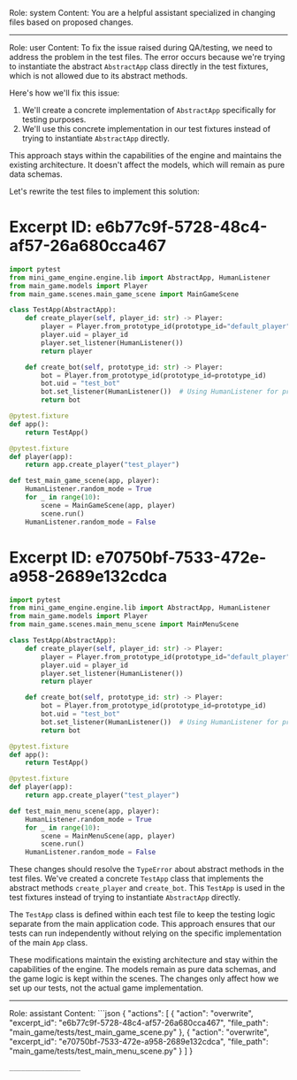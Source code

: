 Role: system
Content: You are a helpful assistant specialized in changing files based on proposed changes.
__________________
Role: user
Content: To fix the issue raised during QA/testing, we need to address the problem in the test files. The error occurs because we're trying to instantiate the abstract `AbstractApp` class directly in the test fixtures, which is not allowed due to its abstract methods.

Here's how we'll fix this issue:

1. We'll create a concrete implementation of `AbstractApp` specifically for testing purposes.
2. We'll use this concrete implementation in our test fixtures instead of trying to instantiate `AbstractApp` directly.

This approach stays within the capabilities of the engine and maintains the existing architecture. It doesn't affect the models, which will remain as pure data schemas.

Let's rewrite the test files to implement this solution:

# Excerpt ID: e6b77c9f-5728-48c4-af57-26a680cca467
```python main_game/tests/test_main_game_scene.py
import pytest
from mini_game_engine.engine.lib import AbstractApp, HumanListener
from main_game.models import Player
from main_game.scenes.main_game_scene import MainGameScene

class TestApp(AbstractApp):
    def create_player(self, player_id: str) -> Player:
        player = Player.from_prototype_id(prototype_id="default_player")
        player.uid = player_id
        player.set_listener(HumanListener())
        return player

    def create_bot(self, prototype_id: str) -> Player:
        bot = Player.from_prototype_id(prototype_id=prototype_id)
        bot.uid = "test_bot"
        bot.set_listener(HumanListener())  # Using HumanListener for predictability in tests
        return bot

@pytest.fixture
def app():
    return TestApp()

@pytest.fixture
def player(app):
    return app.create_player("test_player")

def test_main_game_scene(app, player):
    HumanListener.random_mode = True
    for _ in range(10):
        scene = MainGameScene(app, player)
        scene.run()
    HumanListener.random_mode = False
```

# Excerpt ID: e70750bf-7533-472e-a958-2689e132cdca
```python main_game/tests/test_main_menu_scene.py
import pytest
from mini_game_engine.engine.lib import AbstractApp, HumanListener
from main_game.models import Player
from main_game.scenes.main_menu_scene import MainMenuScene

class TestApp(AbstractApp):
    def create_player(self, player_id: str) -> Player:
        player = Player.from_prototype_id(prototype_id="default_player")
        player.uid = player_id
        player.set_listener(HumanListener())
        return player

    def create_bot(self, prototype_id: str) -> Player:
        bot = Player.from_prototype_id(prototype_id=prototype_id)
        bot.uid = "test_bot"
        bot.set_listener(HumanListener())  # Using HumanListener for predictability in tests
        return bot

@pytest.fixture
def app():
    return TestApp()

@pytest.fixture
def player(app):
    return app.create_player("test_player")

def test_main_menu_scene(app, player):
    HumanListener.random_mode = True
    for _ in range(10):
        scene = MainMenuScene(app, player)
        scene.run()
    HumanListener.random_mode = False
```

These changes should resolve the `TypeError` about abstract methods in the test files. We've created a concrete `TestApp` class that implements the abstract methods `create_player` and `create_bot`. This `TestApp` is used in the test fixtures instead of trying to instantiate `AbstractApp` directly.

The `TestApp` class is defined within each test file to keep the testing logic separate from the main application code. This approach ensures that our tests can run independently without relying on the specific implementation of the main `App` class.

These modifications maintain the existing architecture and stay within the capabilities of the engine. The models remain as pure data schemas, and the game logic is kept within the scenes. The changes only affect how we set up our tests, not the actual game implementation.
__________________
Role: assistant
Content: ```json
{
  "actions": [
    {
      "action": "overwrite",
      "excerpt_id": "e6b77c9f-5728-48c4-af57-26a680cca467",
      "file_path": "main_game/tests/test_main_game_scene.py"
    },
    {
      "action": "overwrite",
      "excerpt_id": "e70750bf-7533-472e-a958-2689e132cdca",
      "file_path": "main_game/tests/test_main_menu_scene.py"
    }
  ]
}
```
__________________
